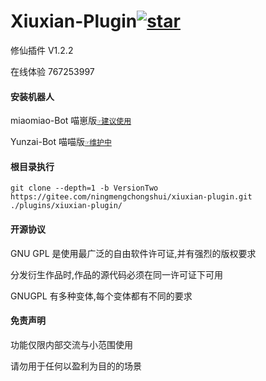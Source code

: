 # Xiuxian-Plugin<a  href='https://gitee.com/ningmengchongshui/xiuxian-plugin/stargazers'><img src='https://gitee.com/ningmengchongshui/xiuxian-plugin/badge/star.svg?theme=dark'  alt='star'></img></a>

修仙插件 V1.2.2

在线体验 767253997

#### 安装机器人

miaomiao-Bot 喵崽版[`☞建议使用`](https://gitee.com/yoimiya-kokomi/Miao-Yunzai)

Yunzai-Bot 喵喵版[`☞维护中`](https://gitee.com/yoimiya-kokomi/Yunzai-Bot)

#### 根目录执行

```
git clone --depth=1 -b VersionTwo https://gitee.com/ningmengchongshui/xiuxian-plugin.git ./plugins/xiuxian-plugin/
```

#### 开源协议

GNU GPL 是使用最广泛的自由软件许可证,并有强烈的版权要求

分发衍生作品时,作品的源代码必须在同一许可证下可用

GNUGPL 有多种变体,每个变体都有不同的要求

#### 免责声明

功能仅限内部交流与小范围使用

请勿用于任何以盈利为目的的场景
